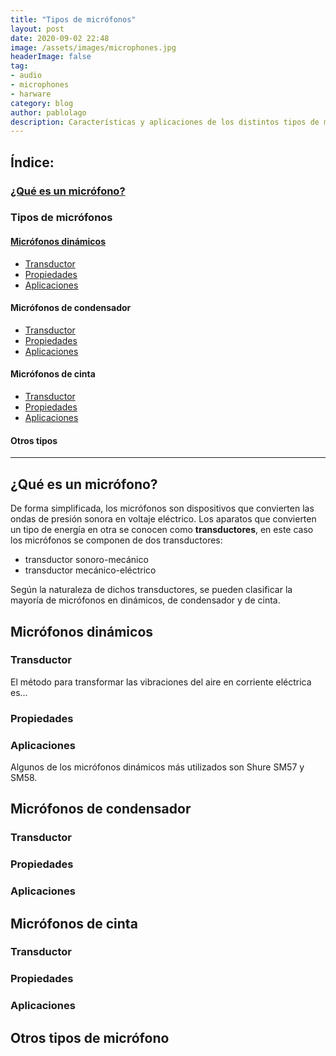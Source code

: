 ```yaml
---
title: "Tipos de micrófonos"
layout: post
date: 2020-09-02 22:48
image: /assets/images/microphones.jpg
headerImage: false
tag:
- audio
- microphones
- harware
category: blog
author: pablolago
description: Características y aplicaciones de los distintos tipos de micrófonos.
---
```


## Índice:

### [¿Qué es un micrófono?]()

### Tipos de micrófonos

#### [Micrófonos dinámicos](#micrófonos-dinámicos-1)
- [Transductor](#dyn-trans)
- [Propiedades](#dyn-prop)
- [Aplicaciones](#dyn-app)

#### Micrófonos de condensador
- [Transductor](#cond-trans)
- [Propiedades](#cond-prop)
- [Aplicaciones](#cond-app)

#### Micrófonos de cinta
- [Transductor](#ribbon-trans)
- [Propiedades](#ribbon-prop)
- [Aplicaciones](#ribbon-app)

#### Otros tipos

---

## ¿Qué es un micrófono?
De forma simplificada, los micrófonos son dispositivos que convierten las ondas de presión sonora en voltaje eléctrico. Los aparatos que convierten un tipo de energía en otra se conocen como **transductores**, en este caso los micrófonos se componen de dos transductores:
- transductor sonoro-mecánico
- transductor mecánico-eléctrico

Según la naturaleza de dichos transductores, se pueden clasificar la mayoría de micrófonos en dinámicos, de condensador y de cinta.

## Micrófonos dinámicos
### Transductor
El método para transformar las vibraciones del aire en corriente eléctrica es...
### Propiedades

### Aplicaciones


Algunos de los micrófonos dinámicos más utilizados son Shure SM57 y SM58.

## Micrófonos de condensador
### Transductor

### Propiedades

### Aplicaciones

## Micrófonos de cinta
### Transductor

### Propiedades

### Aplicaciones

## Otros tipos de micrófono
